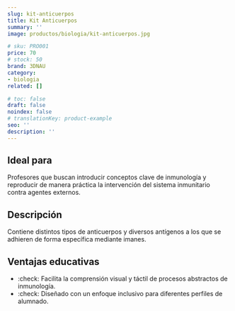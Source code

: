 ```yaml
---
slug: kit-anticuerpos
title: Kit Anticuerpos
summary: ''
image: productos/biologia/kit-anticuerpos.jpg

# sku: PRO001
price: 70
# stock: 50
brand: 3DNAU
category:
- biologia
related: []

# toc: false
draft: false
noindex: false
# translationKey: product-example
seo: ''
description: ''
---
```

## Ideal para

Profesores que buscan introducir conceptos clave de inmunología y reproducir de manera práctica la intervención del sistema inmunitario contra agentes externos.

## Descripción

Contiene distintos tipos de anticuerpos y diversos antígenos a los que se adhieren de forma específica mediante imanes.

## Ventajas educativas

- :check: Facilita la comprensión visual y táctil de procesos abstractos de inmunología. 
- :check: Diseñado con un enfoque inclusivo para diferentes perfiles de alumnado.
